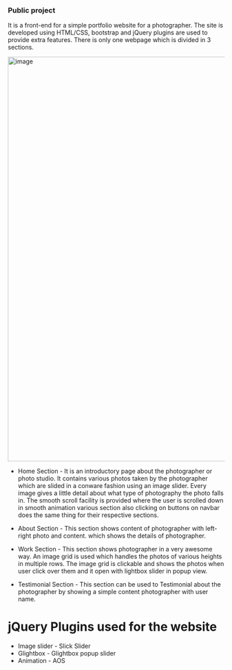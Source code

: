 ### Public project

It is a front-end for a simple portfolio website for a photographer. The site is developed using HTML/CSS, bootstrap and jQuery plugins are used to provide extra features. There is only one webpage which is divided in 3 sections.

<img width="939" alt="image" src="https://github.com/Maulik10592/photography/assets/43468934/22ca9c45-51ea-4676-afff-0f8dc9dc6140">

* Home Section - 
It is an introductory page about the photographer or photo studio. It contains various photos taken by the photographer which are slided in a conware fashion using an image slider. Every image gives a little detail about what type of photography the photo falls in. 
The smooth scroll facility is provided where the user is scrolled down in smooth animation various section also clicking on buttons on navbar does the same thing for their respective sections.

* About Section -
This section shows content of photographer with left-right photo and content. which shows the details of photographer.

* Work Section - 
This section shows photographer in a very awesome way. An image grid is used which handles the photos of various heights in multiple rows. The image grid is clickable and shows the photos when user click over them and it open with lightbox slider in popup view.

* Testimonial Section - 
This section can be used to Testimonial about the photographer by showing a simple content photographer with user name.

# jQuery Plugins used for the website
* Image slider - Slick Slider 
* Glightbox - Glightbox popup slider
* Animation  - AOS
